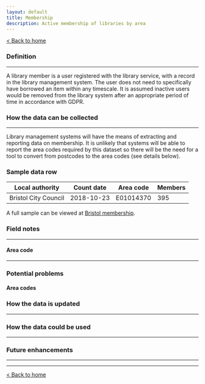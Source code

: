 ```yaml
---
layout: default
title: Membership
description: Active membership of libraries by area
---
```


[&lt; Back to home](./)

### Definition

---

A library member is a user registered with the library service, with a record in the library management system. The user does not need to specifically have borrowed an item within any timescale. It is assumed inactive users would be removed from the library system after an appropriate period of time in accordance with GDPR.

### How the data can be collected

---

Library management systems will have the means of extracting and reporting data on membership. It is unlikely that systems will be able to report the area codes required by this dataset so there will be the need for a tool to convert from postcodes to the area codes (see details below).

### Sample data row

| Local authority | Count date | Area code | Members |
| --------------- | ---------- | --------- | ------- |
| Bristol City Council | 2018-10-23 | E01014370 | 395 |

A full sample can be viewed at [Bristol membership](https://github.com/LibrariesHacked/schema-librarydata/blob/master/data/membership_bristol.csv).

### Field notes

---

#### Area code


---

### Potential problems

#### Area codes



### How the data is updated

---



### How the data could be used

---

### Future enhancements

---

---

[&lt; Back to home](./)
